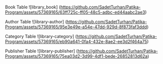 Book Table
![library_book]
(https://github.com/SadetTurhan/Patika-Program/assets/57369165/63ff725c-ff05-48c5-adbc-ed44aabc2ae3)

Author Table
![library-author]
(https://github.com/SadetTurhan/Patika-Program/assets/57369165/95e3e49e-a54e-47dd-929d-8f873faf3ddd)

Category Table
![library-category]
(https://github.com/SadetTurhan/Patika-Program/assets/57369165/eb90a641-0fa4-432e-8ae2-ee3d2f464a75)

Publisher Table
![library-publisher]
(https://github.com/SadetTurhan/Patika-Program/assets/57369165/75ea03d2-3d99-4df1-bede-26852813d62a)
